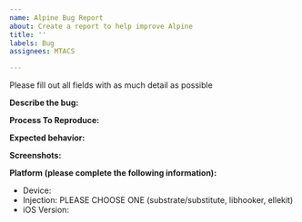 ```yaml
---
name: Alpine Bug Report
about: Create a report to help improve Alpine
title: ''
labels: Bug
assignees: MTACS

---
```


Please fill out all fields with as much detail as possible

**Describe the bug:**

**Process To Reproduce:**

**Expected behavior:**

**Screenshots:**

**Platform (please complete the following information):**
 - Device:
 - Injection: PLEASE CHOOSE ONE (substrate/substitute, libhooker, ellekit)
 - iOS Version:
